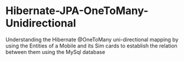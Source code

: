 # Hibernate-JPA-OneToMany-Unidirectional
Understanding the Hibernate @OneToMany uni-directional mapping by using the Entities of a Mobile and its Sim cards to establish the relation between them using the MySql database
